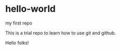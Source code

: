 # hello-world
my first repo

This is a trial repo to learn how to use git and github.

Hello folks!
